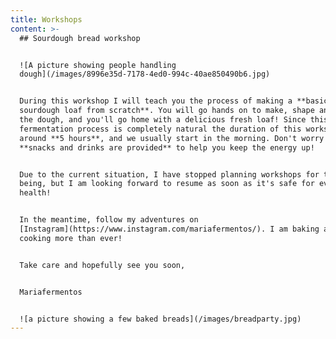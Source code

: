 ```yaml
---
title: Workshops
content: >-
  ## Sourdough bread workshop


  ![A picture showing people handling
  dough](/images/8996e35d-7178-4ed0-994c-40ae850490b6.jpg)


  During this workshop I will teach you the process of making a **basic
  sourdough loaf from scratch**. You will go hands on to make, shape and bake
  the dough, and you'll go home with a delicious fresh loaf! Since this
  fermentation process is completely natural the duration of this workshop is
  around **5 hours**, and we usually start in the morning. Don't worry --
  **snacks and drinks are provided** to help you keep the energy up!


  Due to the current situation, I have stopped planning workshops for the time
  being, but I am looking forward to resume as soon as it's safe for everyone's
  health!


  In the meantime, follow my adventures on
  [Instagram](https://www.instagram.com/mariafermentos/). I am baking and
  cooking more than ever!


  Take care and hopefully see you soon,


  Mariafermentos


  ![a picture showing a few baked breads](/images/breadparty.jpg)
---
```



